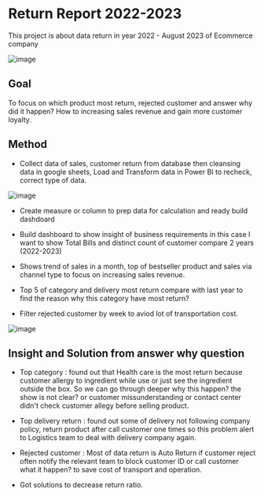 # Return Report 2022-2023

This project is about data return in year 2022 - August 2023 of Ecommerce company 

![image](https://github.com/user-attachments/assets/7973abef-9313-4ef5-9920-911d86830dce)

## Goal
To focus on which product most return, rejected customer and answer why did it happen? How to increasing sales revenue and gain more customer loyalty.

## Method 
- Collect data of sales, customer return from database then cleansing data in google sheets, Load and Transform data in Power BI to recheck, correct type of data.

![image](https://github.com/user-attachments/assets/3545b45a-686a-49a8-9c2e-881ddb2077f4)

- Create measure or column to prep data for calculation and ready build dashdoard

- Build dashboard to show insight of business requirements in this case I want to show Total Bills and distinct count of customer compare 2 years (2022-2023)

- Shows trend of sales in a month, top of bestseller product and sales via channel type to focus on increasing sales revenue.

- Top 5 of category and delivery most return compare with last year to find the reason why this category have most return?

- Filter rejected customer by week to aviod lot of transportation cost.

![image](https://github.com/user-attachments/assets/fd9bbaa5-81ea-48e4-a77b-f527904b2bd7)



## Insight and Solution from answer why question 

- Top category : found out that Health care is the most return because customer allergy to ingredient while use or just see the ingredient outside the box.
  So we can go through deeper why this happen? the show is not clear? or customer missunderstanding or contact center didn't check customer allegy before selling product.
  
- Top delivery return : found out some of delivery not following company policy, return product after call customer one times so this problem alert to Logistics team to deal with delivery company again.

- Rejected customer : Most of data return is Auto Return if customer reject often notify the relevant team to block customer ID or call customer what it happen? to save cost of transport and operation.

- Got solutions to decrease return ratio.
